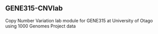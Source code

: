 ## GENE315-CNVlab

Copy Number Variation lab module for GENE315 at University of Otago using 1000 Genomes Project data
